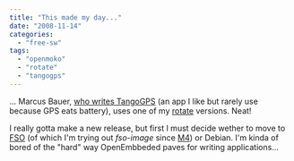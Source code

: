 ```yaml
---
title: "This made my day..."
date: "2008-11-14"
categories: 
  - "free-sw"
tags: 
  - "openmoko"
  - "rotate"
  - "tangogps"
---
```


... Marcus Bauer, [who writes TangoGPS](http://www.tangogps.org/gps/authors/1-marcus-bauer) (an app I like but rarely use because GPS eats battery), uses one of my [rotate](http://code.google.com/p/omnewrotate/) versions. Neat!

I really gotta make a new release, but first I must decide wether to move to [FSO](http://wiki.openmoko.org/wiki/FSO) (of which I'm trying out _fso-image_ since [M4](http://downloads.openmoko.org/framework/milestone4/)) or Debian. I'm kinda of bored of the "hard" way OpenEmbbeded paves for writing applications...

